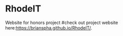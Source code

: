 # RhodeIT
Website for honors project
#check out project website here:https://brianspha.github.io/RhodeIT/.
